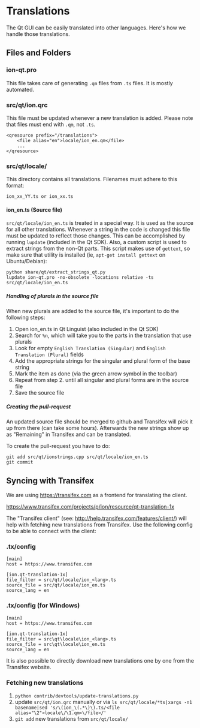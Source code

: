 Translations
============

The Qt GUI can be easily translated into other languages. Here's how we
handle those translations.

Files and Folders
-----------------

### ion-qt.pro

This file takes care of generating `.qm` files from `.ts` files. It is mostly
automated.

### src/qt/ion.qrc

This file must be updated whenever a new translation is added. Please note that
files must end with `.qm`, not `.ts`.

    <qresource prefix="/translations">
        <file alias="en">locale/ion_en.qm</file>
        ...
    </qresource>

### src/qt/locale/

This directory contains all translations. Filenames must adhere to this format:

    ion_xx_YY.ts or ion_xx.ts

#### ion_en.ts (Source file)

`src/qt/locale/ion_en.ts` is treated in a special way. It is used as the
source for all other translations. Whenever a string in the code is changed
this file must be updated to reflect those changes. This can be accomplished
by running `lupdate` (included in the Qt SDK). Also, a custom script is used
to extract strings from the non-Qt parts. This script makes use of `gettext`,
so make sure that utility is installed (ie, `apt-get install gettext` on
Ubuntu/Debian):

    python share/qt/extract_strings_qt.py
    lupdate ion-qt.pro -no-obsolete -locations relative -ts src/qt/locale/ion_en.ts

##### Handling of plurals in the source file

When new plurals are added to the source file, it's important to do the following steps:

1. Open ion_en.ts in Qt Linguist (also included in the Qt SDK)
2. Search for `%n`, which will take you to the parts in the translation that use plurals
3. Look for empty `English Translation (Singular)` and `English Translation (Plural)` fields
4. Add the appropriate strings for the singular and plural form of the base string
5. Mark the item as done (via the green arrow symbol in the toolbar)
6. Repeat from step 2. until all singular and plural forms are in the source file
7. Save the source file

##### Creating the pull-request

An updated source file should be merged to github and Transifex will pick it
up from there (can take some hours). Afterwards the new strings show up as "Remaining"
in Transifex and can be translated.

To create the pull-request you have to do:

    git add src/qt/ionstrings.cpp src/qt/locale/ion_en.ts
    git commit

Syncing with Transifex
----------------------

We are using https://transifex.com as a frontend for translating the client.

https://www.transifex.com/projects/p/ion/resource/qt-translation-1x

The "Transifex client" (see: http://help.transifex.com/features/client/)
will help with fetching new translations from Transifex. Use the following
config to be able to connect with the client:

### .tx/config

    [main]
    host = https://www.transifex.com

    [ion.qt-translation-1x]
    file_filter = src/qt/locale/ion_<lang>.ts
    source_file = src/qt/locale/ion_en.ts
    source_lang = en

### .tx/config (for Windows)

    [main]
    host = https://www.transifex.com

    [ion.qt-translation-1x]
    file_filter = src\qt\locale\ion_<lang>.ts
    source_file = src\qt\locale\ion_en.ts
    source_lang = en

It is also possible to directly download new translations one by one from the Transifex website.

### Fetching new translations

1. `python contrib/devtools/update-translations.py`
2. update `src/qt/ion.qrc` manually or via
   `ls src/qt/locale/*ts|xargs -n1 basename|sed 's/\(ion_\(.*\)\).ts/<file alias="\2">locale\/\1.qm<\/file>/'`
3. `git add` new translations from `src/qt/locale/`
